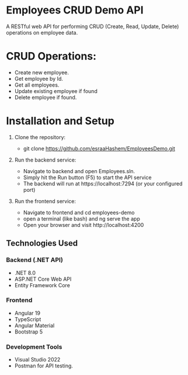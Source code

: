 # Employees CRUD Demo API
A RESTful web API for performing CRUD (Create, Read, Update, Delete) operations on employee data.


# CRUD Operations:
- Create new employee.
- Get employee by Id.
- Get all employees.
- Update existing employee if found
- Delete employee if found.

# Installation and Setup
1. Clone the repository:
   * git clone https://github.com/esraaHashem/EmployeesDemo.git
   
2. Run the backend service:
    * Navigate to backend and open Employees.sln.
    * Simply hit the Run button (F5) to start the API service
    * The backend will run at https://localhost:7294 (or your configured port)
  
 3. Run the frontend service:
    * Navigate to frontend and cd employees-demo
    * open a terminal (like bash) and ng serve the app
    * Open your browser and visit http://localhost:4200
   
## Technologies Used

### Backend (.NET API)
- .NET 8.0
- ASP.NET Core Web API
- Entity Framework Core

### Frontend
- Angular 19
- TypeScript
- Angular Material
- Bootstrap 5

### Development Tools
- Visual Studio 2022 
- Postman for API testing.
